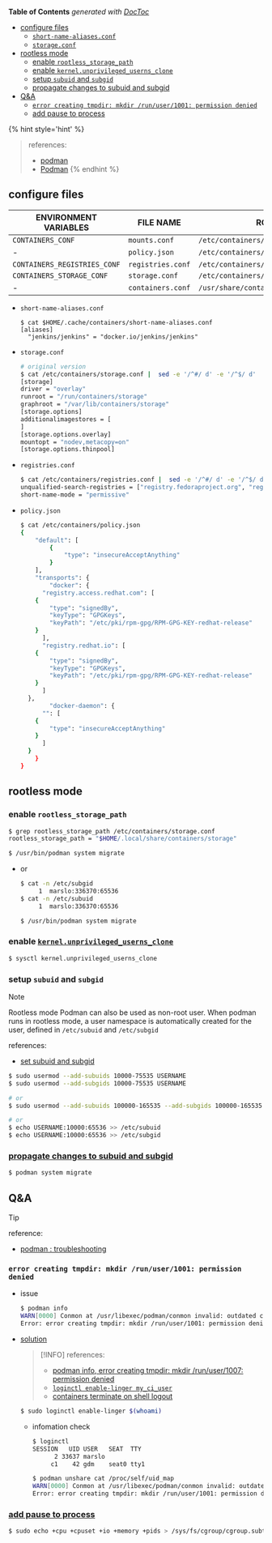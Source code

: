 <!-- START doctoc generated TOC please keep comment here to allow auto update -->
<!-- DON'T EDIT THIS SECTION, INSTEAD RE-RUN doctoc TO UPDATE -->
**Table of Contents**  *generated with [DocToc](https://github.com/thlorenz/doctoc)*

- [configure files](#configure-files)
  - [`short-name-aliases.conf`](#short-name-aliasesconf)
  - [`storage.conf`](#storageconf)
- [rootless mode](#rootless-mode)
  - [enable `rootless_storage_path`](#enable-rootless_storage_path)
  - [enable `kernel.unprivileged_userns_clone`](#enable-kernelunprivileged_userns_clone)
  - [setup `subuid` and `subgid`](#setup-subuid-and-subgid)
  - [propagate changes to subuid and subgid](#propagate-changes-to-subuid-and-subgid)
- [Q&A](#qa)
  - [`error creating tmpdir: mkdir /run/user/1001: permission denied`](#error-creating-tmpdir-mkdir-runuser1001-permission-denied)
  - [add pause to process](#add-pause-to-process)

<!-- END doctoc generated TOC please keep comment here to allow auto update -->


{% hint style='hint' %}
> references:
> - [podman](https://docs.podman.io/en/latest/markdown/podman.1.html)
> - [Podman](https://wiki.archlinux.org/title/Podman)
{% endhint %}


## configure files

| ENVIRONMENT VARIABLES        | FILE NAME         | ROOTFUL                                 | ROOTLESS                                   |
|------------------------------|-------------------|-----------------------------------------|--------------------------------------------|
| `CONTAINERS_CONF`            | `mounts.conf`     | `/etc/containers/mounts.conf`           | `$HOME/.config/containers/mounts.conf`     |
| -                            | `policy.json`     | `/etc/containers/policy.json`           | -                                          |
| `CONTAINERS_REGISTRIES_CONF` | `registries.conf` | `/etc/containers/registries.conf`       | `$HOME/.config/containers/registries.conf` |
| `CONTAINERS_STORAGE_CONF`    | `storage.conf`    | `/etc/containers/storage.conf`          | `$HOME/.config/containers/storage.conf`    |
| -                            | `containers.conf` | `/usr/share/containers/containers.conf` | `$HOME/.config/containers/containers.conf` |


- `short-name-aliases.conf`
  ```b;ash
  $ cat $HOME/.cache/containers/short-name-aliases.conf
  [aliases]
    "jenkins/jenkins" = "docker.io/jenkins/jenkins"
  ```

- `storage.conf`
  ```bash
  # original version
  $ cat /etc/containers/storage.conf |  sed -e '/^#/ d' -e '/^$/ d'
  [storage]
  driver = "overlay"
  runroot = "/run/containers/storage"
  graphroot = "/var/lib/containers/storage"
  [storage.options]
  additionalimagestores = [
  ]
  [storage.options.overlay]
  mountopt = "nodev,metacopy=on"
  [storage.options.thinpool]
  ```

- `registries.conf`
  ```bash
  $ cat /etc/containers/registries.conf |  sed -e '/^#/ d' -e '/^$/ d'
  unqualified-search-registries = ["registry.fedoraproject.org", "registry.access.redhat.com", "registry.centos.org", "docker.io"]
  short-name-mode = "permissive"
  ```

- `policy.json`
  ```bash
  $ cat /etc/containers/policy.json
  {
      "default": [
          {
              "type": "insecureAcceptAnything"
          }
      ],
      "transports": {
          "docker": {
        "registry.access.redhat.com": [
      {
          "type": "signedBy",
          "keyType": "GPGKeys",
          "keyPath": "/etc/pki/rpm-gpg/RPM-GPG-KEY-redhat-release"
      }
        ],
        "registry.redhat.io": [
      {
          "type": "signedBy",
          "keyType": "GPGKeys",
          "keyPath": "/etc/pki/rpm-gpg/RPM-GPG-KEY-redhat-release"
      }
        ]
    },
          "docker-daemon": {
        "": [
      {
          "type": "insecureAcceptAnything"
      }
        ]
    }
      }
  }
  ```

## rootless mode
### enable `rootless_storage_path`
```bash
$ grep rootless_storage_path /etc/containers/storage.conf
rootless_storage_path = "$HOME/.local/share/containers/storage"

$ /usr/bin/podman system migrate
```

- or
  ```bash
  $ cat -n /etc/subgid
       1  marslo:336370:65536
  $ cat -n /etc/subuid
       1  marslo:336370:65536

  $ /usr/bin/podman system migrate
  ```

### enable [`kernel.unprivileged_userns_clone`](https://wiki.archlinux.org/title/Podman#Enable_kernel.unprivileged_userns_clone)
```bash
$ sysctl kernel.unprivileged_userns_clone
```

### setup `subuid` and `subgid`

> [!NOTE]
> Rootless mode
> Podman can also be used as non-root user. When podman runs in rootless mode, a user namespace is automatically created for the user, defined in `/etc/subuid` and `/etc/subgid`
>
> references:
> - [set subuid and subgid](https://wiki.archlinux.org/title/Podman#Set_subuid_and_subgid)

```bash
$ sudo usermod --add-subuids 10000-75535 USERNAME
$ sudo usermod --add-subgids 10000-75535 USERNAME

# or
$ sudo usermod --add-subuids 100000-165535 --add-subgids 100000-165535 username

# or
$ echo USERNAME:10000:65536 >> /etc/subuid
$ echo USERNAME:10000:65536 >> /etc/subgid
```

### [propagate changes to subuid and subgid](https://wiki.archlinux.org/title/Podman#Propagate_changes_to_subuid_and_subgid)
```bash
$ podman system migrate
```

## Q&A

> [!TIP]
> reference:
> - [podman : troubleshooting](https://wiki.archlinux.org/title/Podman#Troubleshooting)

### `error creating tmpdir: mkdir /run/user/1001: permission denied`

- issue
  ```bash
  $ podman info
  WARN[0000] Conmon at /usr/libexec/podman/conmon invalid: outdated conmon version
  Error: error creating tmpdir: mkdir /run/user/1001: permission denied
  ```

- [solution](https://discussion.fedoraproject.org/t/run-podman-as-non-root-gives-file-permission-errors/8506/19)

  > [!INFO]
  > references:
  > - [podman info, error creating tmpdir: mkdir /run/user/1007: permission denied](https://www.goglides.dev/bkpandey/error-creating-tmpdir-mkdir-runuser1007-permission-denied-443k)
  > - [`loginctl enable-linger my_ci_user`](https://github.com/containers/podman/issues/9002#issuecomment-762399572)
  > - [containers terminate on shell logout](https://wiki.archlinux.org/title/Podman#Containers_terminate_on_shell_logout)

  ```bash
  $ sudo loginctl enable-linger $(whoami)
  ```

  - infomation check
    ```bash
    $ loginctl
    SESSION   UID USER   SEAT  TTY
          2 33637 marslo
         c1    42 gdm    seat0 tty1

    $ podman unshare cat /proc/self/uid_map
    WARN[0000] Conmon at /usr/libexec/podman/conmon invalid: outdated conmon version
    Error: error creating tmpdir: mkdir /run/user/1001: permission denie
    ```

### [add pause to process](https://wiki.archlinux.org/title/Podman#Add_pause_to_process)
```bash
$ sudo echo +cpu +cpuset +io +memory +pids > /sys/fs/cgroup/cgroup.subtree_control
```


